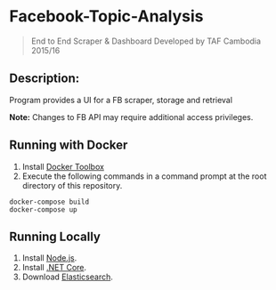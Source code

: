 # Facebook-Topic-Analysis
> End to End Scraper & Dashboard 
Developed by TAF Cambodia 2015/16

## Description:
Program provides a UI for a FB scraper, storage and retrieval 

**Note:** Changes to FB API may require additional access privileges. 

## Running with Docker
1. Install [Docker Toolbox](https://www.docker.com/products/docker-toolbox)
2. Execute the following commands in a command prompt at the root directory of this repository.
```
docker-compose build
docker-compose up
```

## Running Locally
1. Install [Node.js](https://nodejs.org/).
2. Install [.NET Core](http://dot.net/).
3. Download [Elasticsearch](https://www.elastic.co/downloads/elasticsearch).
